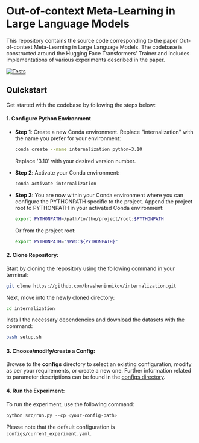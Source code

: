 # Out-of-context Meta-Learning in Large Language Models

This repository contains the source code corresponding to the paper Out-of-context Meta-Learning in Large Language Models. The codebase is constructed around the Hugging Face Transformers' Trainer and includes implementations of various experiments described in the paper.

[![Tests](https://github.com/krasheninnikov/internalization/actions/workflows/main.yml/badge.svg)](https://github.com/krasheninnikov/internalization/actions/workflows/main.yml)

## Quickstart 

Get started with the codebase by following the steps below:

#### 1. Configure Python Environment
- **Step 1**: Create a new Conda environment. Replace "internalization" with the name you prefer for your environment:
  
   ```bash
   conda create --name internalization python=3.10
   ``` 
   Replace '3.10' with your desired version number.
  
- **Step 2**: Activate your Conda environment:
  
   ```bash
   conda activate internalization
   ```
  
- **Step 3**: You are now within your Conda environment where you can configure the PYTHONPATH specific to the project. Append the project root to PYTHONPATH in your activated Conda environment:
  
   ```bash
   export PYTHONPATH=/path/to/the/project/root:$PYTHONPATH
   ```
   
   Or from the project root:

   ```bash
   export PYTHONPATH="$PWD:${PYTHONPATH}"
   ```

#### 2. Clone Repository:

Start by cloning the repository using the following command in your terminal:
```bash
git clone https://github.com/krasheninnikov/internalization.git
```
Next, move into the newly cloned directory:
```bash
cd internalization
```
Install the necessary dependencies and download the datasets with the command:

```bash
bash setup.sh
```

#### 3. Choose/modify/create a Config:

Browse to the **configs** directory to select an existing configuration, modify as per your requirements, or create a new one. Further information related to parameter descriptions can be found in the [configs directory](./configs).

#### 4. Run the Experiment:

To run the experiment, use the following command: 

```python
python src/run.py --cp <your-config-path>
```
Please note that the default configuration is `configs/current_experiment.yaml`.